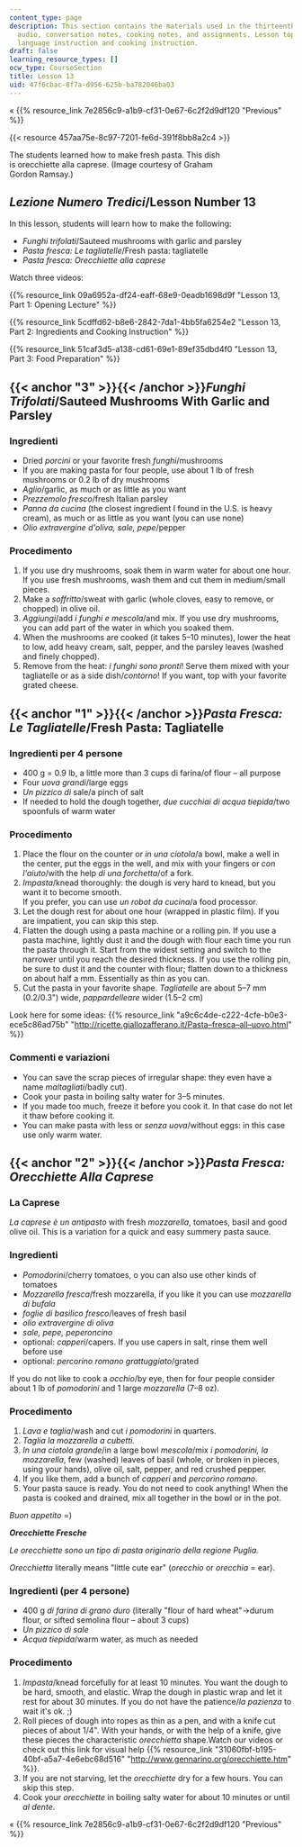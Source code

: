 ```yaml
---
content_type: page
description: This section contains the materials used in the thirteenth lesson, including
  audio, conversation notes, cooking notes, and assignments. Lesson topics include
  language instruction and cooking instruction.
draft: false
learning_resource_types: []
ocw_type: CourseSection
title: Lesson 13
uid: 47f6cbac-8f7a-d956-625b-ba782046ba03
---
```

« {{% resource_link 7e2856c9-a1b9-cf31-0e67-6c2f2d9df120 "Previous" %}}

{{< resource 457aa75e-8c97-7201-fe6d-391f8bb8a2c4 >}}

The students learned how to make fresh pasta. This dish   
is orecchiette alla caprese. (Image courtesy of Graham   
Gordon Ramsay.)

## _Lezione Numero Tredici_/Lesson Number 13

In this lesson, students will learn how to make the following:

- _Funghi trifolati_/Sauteed mushrooms with garlic and parsley
- _Pasta fresca: Le tagliatelle_/Fresh pasta: tagliatelle
- _Pasta fresca: Orecchiette alla caprese_

Watch three videos:

{{% resource_link 09a6952a-df24-eaff-68e9-0eadb1698d9f "Lesson 13, Part 1: Opening Lecture" %}}

{{% resource_link 5cdffd62-b8e6-2842-7da1-4bb5fa6254e2 "Lesson 13, Part 2: Ingredients and Cooking Instruction" %}}

{{% resource_link 51caf3d5-a138-cd61-69e1-89ef35dbd4f0 "Lesson 13, Part 3: Food Preparation" %}}

## {{< anchor "3" >}}{{< /anchor >}}_Funghi Trifolati_/Sauteed Mushrooms With Garlic and Parsley

### Ingredienti

- Dried _porcini_ or your favorite fresh _funghi_/mushrooms
- If you are making pasta for four people, use about 1 lb of fresh mushrooms or 0.2 lb of dry mushrooms
- _Aglio_/garlic, as much or as little as you want
- _Prezzemolo fresco_/fresh Italian parsley
- _Panna da cucina_ (the closest ingredient I found in the U.S. is heavy cream), as much or as little as you want (you can use none)
- _Olio extravergine d'oliva, sale, pepe_/pepper

### Procedimento

1. If you use dry mushrooms, soak them in warm water for about one hour. If you use fresh mushrooms, wash them and cut them in medium/small pieces.
2. Make a _soffritto_/sweat with garlic (whole cloves, easy to remove, or chopped) in olive oil.
3. _Aggiungi_/add _i funghi e mescola_/and mix. If you use dry mushrooms, you can add part of the water in which you soaked them.
4. When the mushrooms are cooked (it takes 5–10 minutes), lower the heat to low, add heavy cream, salt, pepper, and the parsley leaves (washed and finely chopped).
5. Remove from the heat: _i funghi sono pronti_! Serve them mixed with your tagliatelle or as a side dish/_contorno_! If you want, top with your favorite grated cheese.

## {{< anchor "1" >}}{{< /anchor >}}_Pasta Fresca: Le Tagliatelle_/Fresh Pasta: Tagliatelle

### Ingredienti per 4 persone

- 400 g = 0.9 lb, a little more than 3 cups di farina/of flour – all purpose
- Four _uova grandi_/large eggs
- _Un pizzico di_ sale/a pinch of salt
- If needed to hold the dough together, _due cucchiai di acqua tiepida_/two spoonfuls of warm water

### Procedimento

1. Place the flour on the counter or _in una ciotola_/a bowl, make a well in the center, put the eggs in the well, and mix with your fingers or _con l'aiuto_/with the help _di una forchetta_/of a fork.
2. _Impasta_/knead thoroughly: the dough is very hard to knead, but you want it to become smooth.   
    If you prefer, you can use _un robot da cucina_/a food processor.
3. Let the dough rest for about one hour (wrapped in plastic film). If you are impatient, you can skip this step.
4. Flatten the dough using a pasta machine or a rolling pin. If you use a pasta machine, lightly dust it and the dough with flour each time you run the pasta through it. Start from the widest setting and switch to the narrower until you reach the desired thickness. If you use the rolling pin, be sure to dust it and the counter with flour; flatten down to a thickness on about half a mm. Essentially as thin as you can.
5. Cut the pasta in your favorite shape. _Tagliatelle_ are about 5–7 mm (0.2/0.3") wide, _pappardelleare_ wider (1.5–2 cm)

Look here for some ideas: {{% resource_link "a9c6c4de-c222-4cfe-b0e3-ece5c86ad75b" "http://ricette.giallozafferano.it/Pasta–fresca–all–uovo.html" %}}

### Commenti e variazioni

- You can save the scrap pieces of irregular shape: they even have a name _maltagliati_/badly cut).
- Cook your pasta in boiling salty water for 3–5 minutes.
- If you made too much, freeze it before you cook it. In that case do not let it thaw before cooking it.
- You can make pasta with less or _senza uova_/without eggs: in this case use only warm water.

## {{< anchor "2" >}}{{< /anchor >}}_Pasta Fresca: Orecchiette Alla Caprese_

### **La Caprese**

_La caprese è un antipasto_ with fresh _mozzarella_, tomatoes, basil and good olive oil. This is a variation for a quick and easy summery pasta sauce.

### Ingredienti

- _Pomodorini_/cherry tomatoes, o you can also use other kinds of tomatoes
- _Mozzarella fresca_/fresh mozzarella, if you like it you can use _mozzarella di bufala_
- _foglie di basilico fresco_/leaves of fresh basil
- _olio extravergine di oliva_
- _sale, pepe, peperoncino_
- optional: _capperi_/capers. If you use capers in salt, rinse them well before use
- optional: _percorino romano grattuggiato_/grated

If you do not like to cook a _occhio_/by eye, then for four people consider about 1 lb of _pomodorini_ and 1 large _mozzarella_ (7–8 oz).

### Procedimento

1. _Lava e taglia_/wash and cut _i pomodorini_ in quarters.
2. _Taglia la mozzarella a cubetti._
3. _In una ciotola grande_/in a large bowl _mescola_/mix _i pomodorini, la mozzarella_, few (washed) leaves of basil (whole, or broken in pieces, using your hands), olive oil, salt, pepper, and red crushed pepper.
4. If you like them, add a bunch of _capperi_ and _percorino romano_.
5. Your pasta sauce is ready. You do not need to cook anything! When the pasta is cooked and drained, mix all together in the bowl or in the pot.

_Buon appetito_ =)

_**Orecchiette Fresche**_

_Le orecchiette sono un tipo di pasta originario della regione Puglia._

_Orecchietta_ literally means "little cute ear" (_orecchio_ or _orecchia_ = ear).

### Ingredienti (per 4 persone)

- 400 g _di farina di grano duro_ (literally "flour of hard wheat"→durum flour, or sifted semolina flour – about 3 cups)
- _Un pizzico di sale_
- _Acqua tiepida_/warm water, as much as needed

### Procedimento

1. _Impasta_/knead forcefully for at least 10 minutes. You want the dough to be hard, smooth, and elastic. Wrap the dough in plastic wrap and let it rest for about 30 minutes. If you do not have the patience/_la pazienza_ to wait it's ok. ;)
2. Roll pieces of dough into ropes as thin as a pen, and with a knife cut pieces of about 1/4". With your hands, or with the help of a knife, give these pieces the characteristic _orecchietta_ shape.Watch our videos or check out this link for visual help {{% resource_link "31060fbf-b195-40bf-a5a7-4e6ebc68d516" "http://www.gennarino.org/orecchiette.htm" %}}.
3. If you are not starving, let the _orecchiette_ dry for a few hours. You can skip this step.
4. Cook your _orecchiette_ in boiling salty water for about 10 minutes or until _al dente_.

« {{% resource_link 7e2856c9-a1b9-cf31-0e67-6c2f2d9df120 "Previous" %}}